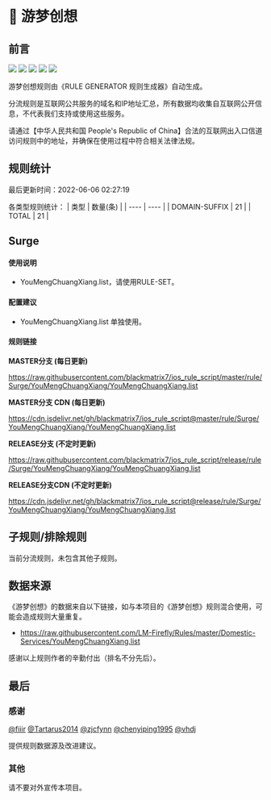 # 🧸 游梦创想

## 前言

![](https://shields.io/badge/-移除重复规则-ff69b4) ![](https://shields.io/badge/-DOMAIN与DOMAIN--SUFFIX合并-green) ![](https://shields.io/badge/-DOMAIN--SUFFIX间合并-critical) ![](https://shields.io/badge/-DOMAIN--SUFFIX与DOMAIN--KEYWORD合并-blue) ![](https://shields.io/badge/-IP--CIDR(6)合并-blueviolet) 

游梦创想规则由《RULE GENERATOR 规则生成器》自动生成。

分流规则是互联网公共服务的域名和IP地址汇总，所有数据均收集自互联网公开信息，不代表我们支持或使用这些服务。

请通过【中华人民共和国 People's Republic of China】合法的互联网出入口信道访问规则中的地址，并确保在使用过程中符合相关法律法规。

## 规则统计

最后更新时间：2022-06-06 02:27:19

各类型规则统计：
| 类型 | 数量(条)  | 
| ---- | ----  |
| DOMAIN-SUFFIX | 21  | 
| TOTAL | 21  | 


## Surge 

#### 使用说明
- YouMengChuangXiang.list，请使用RULE-SET。

#### 配置建议
- YouMengChuangXiang.list 单独使用。

#### 规则链接
**MASTER分支 (每日更新)**

https://raw.githubusercontent.com/blackmatrix7/ios_rule_script/master/rule/Surge/YouMengChuangXiang/YouMengChuangXiang.list

**MASTER分支 CDN (每日更新)**

https://cdn.jsdelivr.net/gh/blackmatrix7/ios_rule_script@master/rule/Surge/YouMengChuangXiang/YouMengChuangXiang.list

**RELEASE分支 (不定时更新)**

https://raw.githubusercontent.com/blackmatrix7/ios_rule_script/release/rule/Surge/YouMengChuangXiang/YouMengChuangXiang.list

**RELEASE分支CDN (不定时更新)**

https://cdn.jsdelivr.net/gh/blackmatrix7/ios_rule_script@release/rule/Surge/YouMengChuangXiang/YouMengChuangXiang.list

## 子规则/排除规则


当前分流规则，未包含其他子规则。

## 数据来源

《游梦创想》的数据来自以下链接，如与本项目的《游梦创想》规则混合使用，可能会造成规则大量重复。

- https://raw.githubusercontent.com/LM-Firefly/Rules/master/Domestic-Services/YouMengChuangXiang.list


感谢以上规则作者的辛勤付出（排名不分先后）。

## 最后

### 感谢

[@fiiir](https://github.com/fiiir) [@Tartarus2014](https://github.com/Tartarus2014) [@zjcfynn](https://github.com/zjcfynn) [@chenyiping1995](https://github.com/chenyiping1995) [@vhdj](https://github.com/vhdj)

提供规则数据源及改进建议。

### 其他

请不要对外宣传本项目。